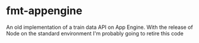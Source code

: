 # fmt-appengine

An old implementation of a train data API on App Engine. With the release of Node on the standard environment I'm probably going to retire this code
